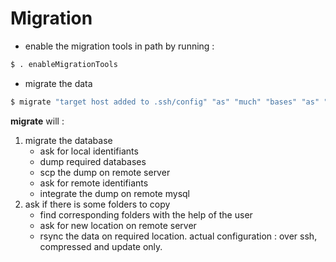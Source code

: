 # Migration

* enable the migration tools in path by running :
```bash
$ . enableMigrationTools
```
* migrate the data
```bash
$ migrate "target host added to .ssh/config" "as" "much" "bases" "as" "needed"
```

**migrate** will : 
1. migrate the database
    * ask for local identifiants
    * dump required databases
    * scp the dump on remote server
    * ask for remote identifiants
    * integrate the dump on remote mysql
2. ask if there is some folders to copy
    * find corresponding folders with the help of the user
    * ask for new location on remote server
    * rsync the data on required location. actual configuration : over ssh, compressed and update only.

